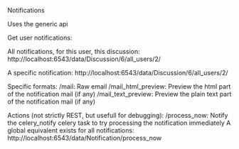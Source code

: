 Notifications

Uses the generic api

Get user notifications:

All notifications, for this user, this discussion: 
http://localhost:6543/data/Discussion/6/all_users/2/

A specific notification:
http://localhost:6543/data/Discussion/6/all_users/2/

Specific formats:
/mail:  Raw email
/mail_html_preview: Preview the html part of the notification mail (if any)
/mail_text_preview: Preview the plain text part of the notification mail (if any)

Actions (not strictly REST, but usefull for debugging):
/process_now:  Notify the celery_notify celery task to try processing the notification immediately
A global equivalent exists for all notifications:
http://localhost:6543/data/Notification/process_now